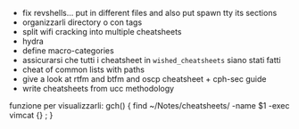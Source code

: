 - fix revshells... put in different files and also put spawn tty its sections
- organizzarli directory o con tags
- split wifi cracking into multiple cheatsheets
- hydra
- define macro-categories
- assicurarsi che tutti i cheatsheet in `wished_cheatsheets` siano stati fatti
- cheat of common lists with paths
- give a look at rtfm and btfm and oscp cheatsheet + cph-sec guide
- write cheatsheets from ucc methodology

funzione per visualizzarli:
gch() {
    find  ~/Notes/cheatsheets/ -name $1 -exec vimcat {} \;
}
